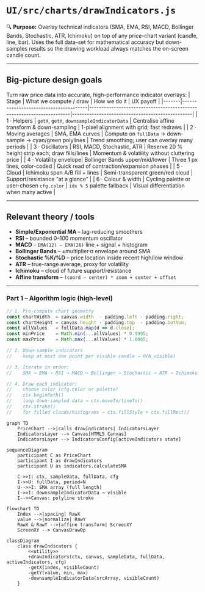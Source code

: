 # `UI/src/charts/drawIndicators.js`

🔍 **Purpose:** Overlay technical indicators (SMA, EMA, RSI, MACD, Bollinger Bands, Stochastic, ATR, Ichimoku) on top of any price-chart variant (candle, line, bar). Uses the full data-set for mathematical accuracy but down-samples results so the drawing workload always matches the on-screen candle count.

---

## Big-picture design goals  
Turn raw price data into accurate, high-performance indicator overlays:
| Stage | What we compute / draw                | How we do it                                                         | UX payoff                                      |
|-------|---------------------------------------|----------------------------------------------------------------------|-------------------------------------------------|
| 1 · Helpers            | `getX`, `getY`, `downsampleIndicatorData`       | Centralise affine transform & down-sampling                          | 1-pixel alignment with grid; fast redraws       |
| 2 · Moving averages    | SMA, EMA curves                                 | Compute on `fullData` → down-sample → cyan/green polylines          | Trend smoothing; user can overlay many periods  |
| 3 · Oscillators        | RSI, MACD, Stochastic, ATR                      | Reserve 20 % height strip each; draw fills/lines                    | Momentum & volatility without cluttering price  |
| 4 · Volatility envelope| Bollinger Bands upper/mid/lower                 | Three 1 px lines, color-coded                                       | Quick read of contraction/expansion phases      |
| 5 · Cloud              | Ichimoku span A/B fill + lines                  | Semi-transparent green/red cloud                                     | Support/resistance “at a glance”                |
| 6 · Colour & width     | Cycling palette or user-chosen `cfg.color`       | `idx % 5` palette fallback                                          | Visual differentiation when many active         |

---

## Relevant theory / tools
* **Simple/Exponential MA** – lag-reducing smoothers  
* **RSI** – bounded 0–100 momentum oscillator  
* **MACD** – `EMA(12) – EMA(26)` line + signal + histogram  
* **Bollinger Bands** – ±multiplier·σ envelope around SMA  
* **Stochastic %K/%D** – price location inside recent high/low window  
* **ATR** – true-range average, proxy for volatility  
* **Ichimoku** – cloud of future support/resistance  
* **Affine transform** – `(coord – center) * zoom + center + offset`  

---

### Part 1 – Algorithm logic (high-level)

```javascript
// 1. Pre-compute chart geometry
const chartWidth  = canvas.width  - padding.left - padding.right;
const chartHeight = canvas.height - padding.top  - padding.bottom;
const allValues   = fullData.map(d => d.close);
const minPrice    = Math.min(...allValues) * 0.9995;
const maxPrice    = Math.max(...allValues) * 1.0005;

// 2. Down-sample indicators
//    keep at most one point per visible candle → O(N_visible)

// 3. Iterate in order:
//    SMA → EMA → RSI → MACD → Bollinger → Stochastic → ATR → Ichimoku

// 4. Draw each indicator:
//    choose color (cfg.color or palette)
//    ctx.beginPath()
//    loop down-sampled data → ctx.moveTo/lineTo()
//    ctx.stroke()
//    for filled clouds/histograms → ctx.fillStyle + ctx.fillRect()
```


```mermaid
graph TD
    PriceChart -->|calls drawIndicators| IndicatorsLayer
    IndicatorsLayer --> Canvas[HTML5 Canvas]
    IndicatorsLayer --> IndicatorsConfig[activeIndicators state]
```


```mermaid
sequenceDiagram
    participant C as PriceChart
    participant I as drawIndicators
    participant U as indicators.calculateSMA

    C->>I: ctx, sampleData, fullData, cfg
    I->>U: fullData, period=N
    U-->>I: SMA array (full length)
    I->>I: downsampleIndicatorData → visible
    I-->>Canvas: polyline stroke
```


```mermaid
flowchart TD
    Index -->|spacing| RawX
    value -->|normalize| RawY
    RawX & RawY -->|affine transform| ScreenXY
    ScreenXY --> CanvasDrawOp
```


```mermaid
classDiagram
    class drawIndicators {
        <<utility>>
        +drawIndicators(ctx, canvas, sampleData, fullData, activeIndicators, cfg)
        -getX(index, visibleCount)
        -getY(value, min, max)
        -downsampleIndicatorData(srcArray, visibleCount)
    }
